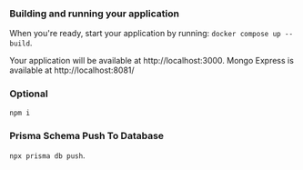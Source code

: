 ### Building and running your application

When you're ready, start your application by running:
`docker compose up --build`.

Your application will be available at http://localhost:3000.
Mongo Express is available at http://localhost:8081/

### Optional
`npm i`

### Prisma Schema Push To Database
`npx prisma db push`.